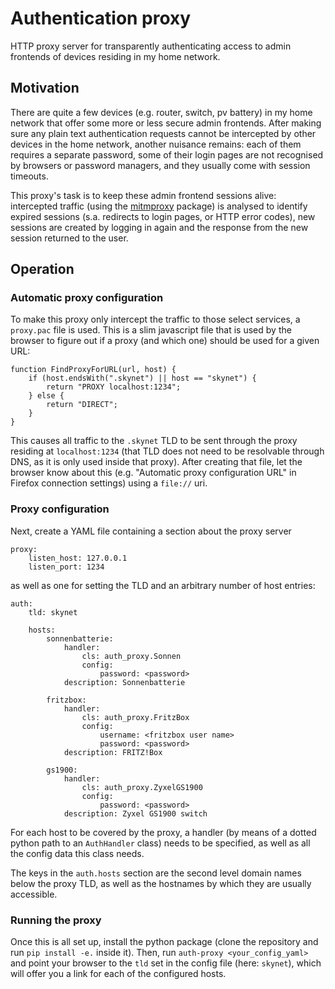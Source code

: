 # Authentication proxy
HTTP proxy server for transparently authenticating access to admin frontends of devices residing
in my home network.

## Motivation
There are quite a few devices (e.g. router, switch, pv battery)
in my home network that offer some more or less secure admin frontends.
After making sure any plain text authentication requests cannot be intercepted by other devices
in the home network, another nuisance remains: each of them requires a separate password,
some of their login pages are not recognised by browsers or password managers, and they usually
come with session timeouts.

This proxy's task is to keep these admin frontend sessions alive: intercepted traffic
(using the [mitmproxy](https://mitmproxy.org/) package) is analysed
to identify expired sessions (s.a. redirects to login pages, or HTTP error codes), new sessions
are created by logging in again and the response from the new session returned to the user.

## Operation

### Automatic proxy configuration
To make this proxy only intercept the traffic to those select services, a `proxy.pac` file is
used. This is a slim javascript file that is used by the browser to figure out if a proxy (and which one)
should be used for a given URL:

```
function FindProxyForURL(url, host) {
    if (host.endsWith(".skynet") || host == "skynet") {
        return "PROXY localhost:1234";
    } else {
        return "DIRECT";
    }
}
```

This causes all traffic to the `.skynet` TLD to be sent through the proxy residing at `localhost:1234`
(that TLD does not need to be resolvable through DNS, as it is only used inside that proxy).
After creating that file, let the browser know about this (e.g. "Automatic proxy configuration URL" in Firefox
connection settings) using a `file://` uri.

### Proxy configuration
Next, create a YAML file containing a section about the proxy server

```
proxy:
    listen_host: 127.0.0.1
    listen_port: 1234
```

as well as one for setting the TLD and an arbitrary number of host entries:

```
auth:
    tld: skynet

    hosts:
        sonnenbatterie:
            handler:
                cls: auth_proxy.Sonnen
                config:
                    password: <password>
            description: Sonnenbatterie

        fritzbox:
            handler:
                cls: auth_proxy.FritzBox
                config:
                    username: <fritzbox user name>
                    password: <password>
            description: FRITZ!Box

        gs1900:
            handler:
                cls: auth_proxy.ZyxelGS1900
                config:
                    password: <password>
            description: Zyxel GS1900 switch
```

For each host to be covered by the proxy, a handler (by means of a dotted python path to
an `AuthHandler` class) needs to be specified, as well as all the config data this class
needs.

The keys in the `auth.hosts` section are the second level domain names below the proxy TLD, as well as the hostnames
by which they are usually accessible.

### Running the proxy

Once this is all set up, install the python package (clone the repository and run `pip install -e.` inside it).
Then, run `auth-proxy <your_config_yaml>` and point your browser to the `tld` set in the config file (here: `skynet`),
which will offer you a link for each of the configured hosts.
